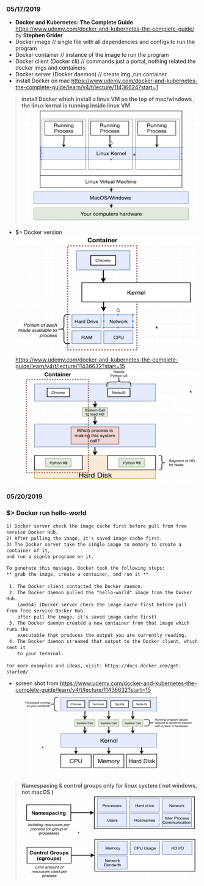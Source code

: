 ### 05/17/2019
- **Docker and Kubernetes: The Complete Guide** https://www.udemy.com/docker-and-kubernetes-the-complete-guide/ by **Stephen Grider**
- Docker image // single file with all dependencies and configs to run the program
- Docker container // instance of the image to run the program
- Docker client (Docker cli) // commands just a portal, nothing related the docker imgs and containers
- Docker server (Docker daemon) // create img ,run container
- install Docker on mac https://www.udemy.com/docker-and-kubernetes-the-complete-guide/learn/v4/t/lecture/11436624?start=1
> **install Docker which install a linux VM on the top of mac/windows , the linux kernal is running inside linux VM**
![PC work](/Img/docker005.png)
- $> Docker version
![PC work](/Img/docker004.png)
https://www.udemy.com/docker-and-kubernetes-the-complete-guide/learn/v4/t/lecture/11436632?start=15
![PC work](/Img/docker003.png)

### 05/20/2019
### $> Docker run hello-world
```
1) Docker server check the image cache first before pull from free service Docker Hub.
2) After pulling the image, it's saved image cache first.
3) The Docker server take the single image to memory to create a container of it, 
and run a signle programe on it.
```
```
To generate this message, Docker took the following steps: 
** grab the image, create a container, and run it **

 1. The Docker client contacted the Docker daemon.
 2. The Docker daemon pulled the "hello-world" image from the Docker Hub.
    (amd64) (Docker server check the image cache first before pull from free service Docker Hub.
    after pull the image, it's saved image cache first)
 3. The Docker daemon created a new container from that image which runs the
    executable that produces the output you are currently reading.
 4. The Docker daemon streamed that output to the Docker client, which sent it
    to your terminal.

For more examples and ideas, visit: https://docs.docker.com/get-started/
 ```
- screen shot from https://www.udemy.com/docker-and-kubernetes-the-complete-guide/learn/v4/t/lecture/11436632?start=15
![PC work](/Img/docker001.png)
> **Namespacing & control groups only for linux system ( not windows, not macOS )**
![PC work](/Img/docker002.png)

